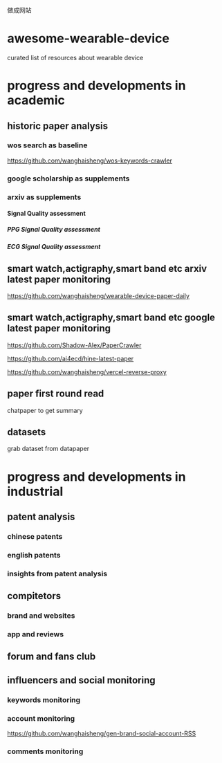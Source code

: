 做成网站



# awesome-wearable-device
curated list of resources about wearable device

# progress and developments in  academic 

## historic  paper analysis


### wos search as baseline 

https://github.com/wanghaisheng/wos-keywords-crawler


### google scholarship as supplements

### arxiv as supplements 


####  Signal Quality assessment 
 
#####  PPG Signal Quality assessment 

#####  ECG Signal Quality assessment 


##  smart watch,actigraphy,smart band etc  arxiv latest paper monitoring

[https://github.com/wanghaisheng/wearable-device-paper-daily
](https://github.com/wanghaisheng/wearable-device-arxiv-paper-daily)



##  smart watch,actigraphy,smart band etc  google latest paper monitoring


https://github.com/Shadow-Alex/PaperCrawler

https://github.com/ai4ecd/hine-latest-paper

https://github.com/wanghaisheng/vercel-reverse-proxy



## paper first round read

chatpaper to get summary


 
## datasets 

grab dataset from datapaper



#  progress and developments in  industrial 


## patent analysis

### chinese patents

### english patents


### insights from patent analysis


## compitetors 


### brand and websites


### app and reviews


## forum and fans club


## influencers and social monitoring

### keywords monitoring

### account monitoring

https://github.com/wanghaisheng/gen-brand-social-account-RSS


### comments monitoring 



